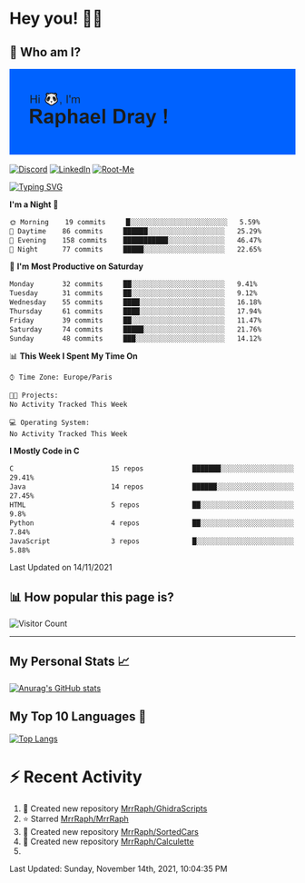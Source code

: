 # **Hey you! 👋🏼**

## **🔎 Who am I?**

<img src="https://github.com/MrrRaph/MrrRaph/blob/master/header.png?raw=true">

[![Discord](https://img.shields.io/badge/Discord-7289DA?style=for-the-badge&logo=discord&logoColor=white
)](https://discordapp.com/users/MrRaph#4214/)
[![LinkedIn](https://img.shields.io/badge/LinkedIn-0077B5?style=for-the-badge&logo=linkedin&logoColor=white)](https://www.linkedin.com/in/raphaeldray/)
[![Root-Me](https://img.shields.io/badge/dynamic/json?color=yellowgreen&label=Root-me%20Score&query=score&style=for-the-badge&url=https://raw.githubusercontent.com/MrrRaph/MrrRaph/master/root-me-stats.json&logoColor=white)](https://www.root-me.org/PandHacker)


[![Typing SVG](https://readme-typing-svg.herokuapp.com?font=glory&size=23&multiline=true&height=65&lines=CyberSecurity+Engineer+%F0%9F%92%BB;Freelance+Fullstack+Developer)](https://git.io/typing-svg)

<!--START_SECTION:waka-->
**I'm a Night 🦉** 

```text
🌞 Morning    19 commits     █░░░░░░░░░░░░░░░░░░░░░░░░   5.59% 
🌆 Daytime    86 commits     ██████░░░░░░░░░░░░░░░░░░░   25.29% 
🌃 Evening    158 commits    ███████████░░░░░░░░░░░░░░   46.47% 
🌙 Night      77 commits     █████░░░░░░░░░░░░░░░░░░░░   22.65%

```
📅 **I'm Most Productive on Saturday** 

```text
Monday       32 commits     ██░░░░░░░░░░░░░░░░░░░░░░░   9.41% 
Tuesday      31 commits     ██░░░░░░░░░░░░░░░░░░░░░░░   9.12% 
Wednesday    55 commits     ████░░░░░░░░░░░░░░░░░░░░░   16.18% 
Thursday     61 commits     ████░░░░░░░░░░░░░░░░░░░░░   17.94% 
Friday       39 commits     ██░░░░░░░░░░░░░░░░░░░░░░░   11.47% 
Saturday     74 commits     █████░░░░░░░░░░░░░░░░░░░░   21.76% 
Sunday       48 commits     ███░░░░░░░░░░░░░░░░░░░░░░   14.12%

```


📊 **This Week I Spent My Time On** 

```text
⌚︎ Time Zone: Europe/Paris

🐱‍💻 Projects: 
No Activity Tracked This Week

💻 Operating System: 
No Activity Tracked This Week

```

**I Mostly Code in C** 

```text
C                        15 repos            ███████░░░░░░░░░░░░░░░░░░   29.41% 
Java                     14 repos            ██████░░░░░░░░░░░░░░░░░░░   27.45% 
HTML                     5 repos             ██░░░░░░░░░░░░░░░░░░░░░░░   9.8% 
Python                   4 repos             ██░░░░░░░░░░░░░░░░░░░░░░░   7.84% 
JavaScript               3 repos             █░░░░░░░░░░░░░░░░░░░░░░░░   5.88%

```



 Last Updated on 14/11/2021
<!--END_SECTION:waka-->

## **📊 How popular this page is?**

![Visitor Count](https://profile-counter.glitch.me/MrrRaph/count.svg)

---

## **My Personal Stats 📈**

[![Anurag's GitHub stats](https://github-readme-stats.vercel.app/api?username=mrrraph&count_private=true&show_icons=true&title_color=fff&text_color=fff&bg_color=30,36d1dc,904e95)](https://github.com/anuraghazra/github-readme-stats)

## **My Top 10 Languages 📣**

[![Top Langs](https://github-readme-stats.vercel.app/api/top-langs/?username=mrrraph&langs_count=10&layout=compact&hide=html,css&hide_title=true)](https://github.com/anuraghazra/github-readme-stats)


# **⚡ Recent Activity**

<!--RECENT_ACTIVITY:start-->
1. 📔 Created new repository [MrrRaph/GhidraScripts](https://github.com/MrrRaph/GhidraScripts)
2. ⭐ Starred [MrrRaph/MrrRaph](https://github.com/MrrRaph/MrrRaph)
3. 📔 Created new repository [MrrRaph/SortedCars](https://github.com/MrrRaph/SortedCars)
4. 📔 Created new repository [MrrRaph/Calculette](https://github.com/MrrRaph/Calculette)
5. 
<!--RECENT_ACTIVITY:end-->
<!--RECENT_ACTIVITY:last_update-->
Last Updated: Sunday, November 14th, 2021, 10:04:35 PM
<!--RECENT_ACTIVITY:last_update_end-->
